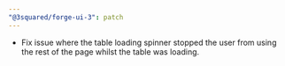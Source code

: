 ```yaml
---
"@3squared/forge-ui-3": patch
---
```


- Fix issue where the table loading spinner stopped the user from using the rest of the page whilst the table was loading.
